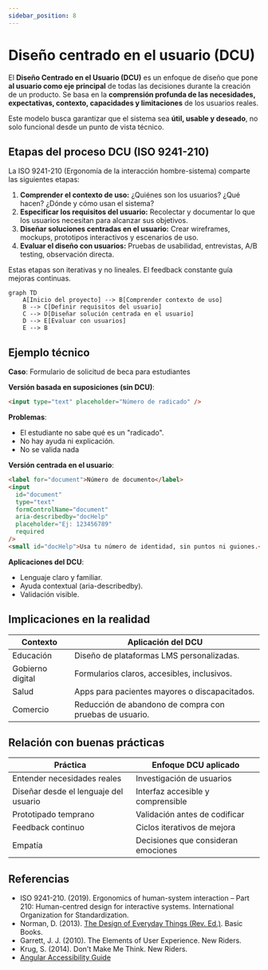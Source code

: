 ```yaml
---
sidebar_position: 8
---
```


# Diseño centrado en el usuario (DCU)

El **Diseño Centrado en el Usuario (DCU)** es un enfoque de diseño que pone **al usuario como eje principal** de todas las decisiones durante la creación de un producto. Se basa en la **comprensión profunda de las necesidades, expectativas, contexto, capacidades y limitaciones** de los usuarios reales.

Este modelo busca garantizar que el sistema sea **útil, usable y deseado**, no solo funcional desde un punto de vista técnico.

## Etapas del proceso DCU (ISO 9241-210)

La ISO 9241-210 (Ergonomía de la interacción hombre-sistema) comparte las siguientes etapas:

1. **Comprender el contexto de uso:** ¿Quiénes son los usuarios? ¿Qué hacen? ¿Dónde y cómo usan el sistema?
2. **Especificar los requisitos del usuario:** Recolectar y documentar lo que los usuarios necesitan para alcanzar sus objetivos.
3. **Diseñar soluciones centradas en el usuario:** Crear wireframes, mockups, prototipos interactivos y escenarios de uso.
4. **Evaluar el diseño con usuarios:** Pruebas de usabilidad, entrevistas, A/B testing, observación directa.

Estas etapas son iterativas y no lineales. El feedback constante guía mejoras continuas.

```mermaid
graph TD
    A[Inicio del proyecto] --> B[Comprender contexto de uso]
    B --> C[Definir requisitos del usuario]
    C --> D[Diseñar solución centrada en el usuario]
    D --> E[Evaluar con usuarios]
    E --> B
```

## Ejemplo técnico

**Caso**: Formulario de solicitud de beca para estudiantes

**Versión basada en suposiciones (sin DCU)**:

```html showLineNumbers
<input type="text" placeholder="Número de radicado" />
```

**Problemas**:

- El estudiante no sabe qué es un "radicado".
- No hay ayuda ni explicación.
- No se valida nada

**Versión centrada en el usuario**:

```html showLineNumbers
<label for="document">Número de documento</label>
<input
  id="document"
  type="text"
  formControlName="document"
  aria-describedby="docHelp"
  placeholder="Ej: 123456789"
  required
/>
<small id="docHelp">Usa tu número de identidad, sin puntos ni guiones.</small>
```

**Aplicaciones del DCU**:

- Lenguaje claro y familiar.
- Ayuda contextual (aria-describedby).
- Validación visible.

## Implicaciones en la realidad

|Contexto|Aplicación del DCU|
|--|--|
|Educación|Diseño de plataformas LMS personalizadas.|
|Gobierno digital|Formularios claros, accesibles, inclusivos.|
|Salud|Apps para pacientes mayores o discapacitados.|
|Comercio|Reducción de abandono de compra con pruebas de usuario.|

## Relación con buenas prácticas

|Práctica|Enfoque DCU aplicado|
|--|--|
|Entender necesidades reales|Investigación de usuarios|
|Diseñar desde el lenguaje del usuario|Interfaz accesible y comprensible|
|Prototipado temprano|Validación antes de codificar|
|Feedback continuo|Ciclos iterativos de mejora|
|Empatía|Decisiones que consideran emociones|

## Referencias

- ISO 9241-210. (2019). Ergonomics of human-system interaction – Part 210: Human-centred design for interactive systems. International Organization for Standardization.
- Norman, D. (2013). [The Design of Everyday Things (Rev. Ed.)](https://www.jnd.org/books/the-design-of-everyday-things-revised-and-expanded-edition.html). Basic Books.
- Garrett, J. J. (2010). The Elements of User Experience. New Riders.
- Krug, S. (2014). Don't Make Me Think. New Riders.
- [Angular Accessibility Guide](https://angular.io/guide/accessibility)
